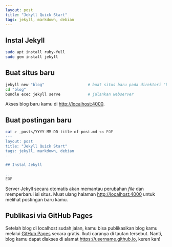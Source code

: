 ```yaml
---
layout: post
title: "Jekyll Quick Start"
tags: jekyll, markdown, debian
---
```


## Instal Jekyll

~~~ sh
sudo apt install ruby-full
sudo gem install jekyll
~~~

## Buat situs baru

~~~ sh
jekyll new "blog"                   # buat situs baru pada direktori "blog"
cd "blog"
bundle exec jekyll serve            # jalankan webserver
~~~

Akses blog baru kamu di <http://localhost:4000>.


## Buat postingan baru

~~~ sh
cat > _posts/YYYY-MM-DD-title-of-post.md << EOF
---
layout: post
title: "Jekyll Quick Start"
tags: jekyll, markdown, debian
---

## Instal Jekyll

...
EOF
~~~

Server Jekyll secara otomatis akan memantau perubahan *file* dan memperbarui isi
situs. Muat ulang halaman <http://localhost:4000> untuk melihat postingan baru
kamu.


## Publikasi via GitHub Pages

Setelah blog di localhost sudah jalan, kamu bisa publikasikan blog kamu melalui
[GitHub Pages](https://pages.github.com/) secara gratis. Ikuti caranya di tautan
tersebut. Nanti, blog kamu dapat diakses di alamat <https://username.github.io>,
keren kan!
